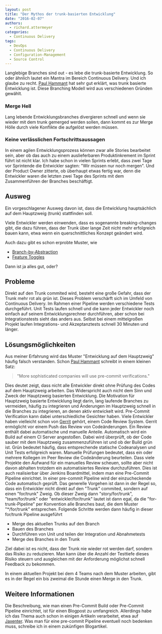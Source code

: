 ```yaml
---
layout: post
title: "Der Mythos der trunk-basierten Entwicklung"
date: "2016-02-07"
authors:
  - richard.attermeyer
categories:
  - Continuous Delivery
tags:
  - DevOps
  - Continuous Delivery
  - Configuration-Management
  - Source Control
---
```


Langlebige Branches sind out - es lebe die trunk-basierte Entwicklung. So oder ähnlich lautet ein Mantra im Bereich Continuous Delivery.
Und ich glaube zu recht. [Paul Hammant][hamm2013] hat sehr gut erklärt, was trunk basierte Entwicklung ist.
Diese Branching Modell wird aus verschiedenen Gründen gewählt.

### Merge Hell
Lang lebende Entwicklungsbranches divergieren schnell und wenn sie wieder mit dem trunk gemerged werden sollen, dann kommt es zur Merge Hölle durch viele Konflikte die aufgelöst werden müssen.

### Keine verlässlichen Fortschrittsaussagen
In einem agilen Entwicklungsprozess können zwar alle Stories bearbeitet sein, aber ob das auch zu einem auslieferbaren Produktinkrement im Sprint führt ist nicht klar.
Ich habe schon in vielen Sprints erlebt, dass zwei Tage vor Sprintende die Entwickler sagten: "Wir müssen nur noch mergen". Und der Product Owner zitterte, ob überhaupt etwas fertig war, denn die Entwickler waren die letzten zwei Tage des Sprints mit dem Zusammenführen der Branches beschäftigt.

## Ausweg
Ein vorgeschlagener Ausweg davon ist, dass die Entwicklung hauptsächlich auf dem Hauptzweig (trunk) stattfinden soll.

Viele Entwickler werden einwenden, dass es sogenannte breaking-changes gibt, die dazu führen, dass der Trunk über lange Zeit nicht mehr erfolgreich bauen kann, etwa wenn ein querschnittliches Konzept geändert wird.

Auch dazu gibt es schon erprobte Muster, wie

* [Branch-by-Abstraction](http://martinfowler.com/bliki/BranchByAbstraction.html)
* [Feature Toggles](http://martinfowler.com/bliki/FeatureToggle.html)

Dann ist ja alles gut, oder?

## Probleme
Direkt auf den Trunk commited wird, besteht eine große Gefahr, dass der Trunk mehr rot als grün ist.
Dieses Problem verschärft sich im Umfeld von Continuous Delivery. Im Rahmen einer Pipeline werden
verschiedene Tests durchgeführt. Unit Tests laufen schnell und die kann jeder Entwickler noch einfach auf seinem Entwicklungsrechner durchführen, aber schon bei Integrationstests sieht das anders aus.
Selbst bei einem mittelgroßen Projekt laufen Integrations- und Akzeptanztests schnell 30 Minuten und länger.

## Lösungsmöglichkeiten
Aus meiner Erfahrung wird das Muster "Entwicklung auf dem Hauptzweig" häufig falsch verstanden. Schon [Paul Hammant][hamm2013] schreibt in einem kleinen Satz:

> "More sophisticated companies will use pre-commit verifications."

Dies deutet zeigt, dass nicht alle Entwickler direkt ohne Prüfung des Codes auf dem Hauptzweig arbeiten. Das Widerspricht auch nicht dem Sinn und Zweck der Hauptzweig basierten Entwicklung.
Die Motivation für Hauptzweig basierte Entwicklung liegt darin, lang laufende Branches zu vermeiden, häufig zu integrieren und Änderungen im Hauptzweig schnell in die Branches zu integrieren, an denen aktiv entwickelt wird.
Pre-Commit Verification kann dabei unterschiedliche Gesichter haben. Viele Entwickler haben vielleicht schon von [Gerrit][gerrit] gehört, einem Code Review System. Gerrit ermöglicht vor einem Push das Review von Codeänderungen. Ein Review enthält dabei automatische und manuelle Anteile.
Automatisch wird ein Build auf einem CI Server angestoßen. Dabei wird überprüft, ob der Code sauber mit dem Hauptzweig zusammenzuführen ist und ob der Build grün ist. Grün bedeutet häufig, dass entsprechende statische Codeanalysen und Unit Tests erfolgreich waren.
Manuelle Prüfungen bedeutet, dass ein oder mehrere Kollegen im Peer Review die Codeänderung beurteilen.
Dass viele Projekte den Aufwand für ein manuelles Review scheuen, sollte aber nicht davon abhalten trotzdem ein automatisiertes Review durchzuführen.
Dies ist auch realisierbar über Jenkins Boardmittel, indem man eine Pre-Commit Pipeline einrichtet.
In einer pre-commit Pipeline wird der einzucheckende Code automatisch geprüft.
Das generelle Vorgehen ist dann in der Regel so, dass ein Entwickler nicht direkt auf den "Trunk"
commited, sondern auf einen "for/trunk" Zweig. Ob dieser Zweig dann "story/for/trunk", "team/for/trunk" oder "entwickler/for/trunk" lautet ist dann egal, da die "for-trunk-Pipeline" per
Konvention alle Branches baut, die dem Muster "\*/for/trunk" entsprechen.
Folgende Schritte werden dann häufig in dieser for/trunk Pipeline ausgeführt

* Merge des aktuellen Trunks auf den Branch
* Bauen des Branches
* Durchführen von Unit und teilen der Integration und Abnahmetests
* Merge des Branches in den Trunk

Ziel dabei ist es nicht, dass der Trunk nie wieder rot werden darf, sondern das Risiko zu reduzieren. Man kann über die Anzahl der Testtiefe dieses Risiko steuern und ausgleichen mit der
Anforderung möglichst schnell Feedback zu bekommen.

In einem aktuellen Projekt bei dem 4 Teams nach dem Muster arbeiten, gibt es in der Regel ein bis
zweimal die Stunde einen Merge in den Trunk.

## Weitere Informationen
Die Beschreibung, wie man einen Pre-Commit Build oder Pre-Commit Pipeline einrichtet, ist für einen Blogpost zu umfangreich.
Allerdings habe ich das Thema auch schon in einigen Artikeln verarbeitet, etwa auf [Jaxenter](https://jaxenter.de/zeig-mir-deinen-code-396).
Was man für eine pre-commit Pipeline eventuell noch bedenken muss, schreibe ich in einem zukünfigen Blogartikel.

[hamm2013]: http://paulhammant.com/2013/04/05/what-is-trunk-based-development/
[gerrit]: https://www.gerritcodereview.com/
